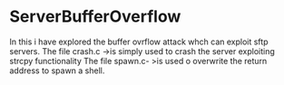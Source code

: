 # ServerBufferOverflow
In this i have explored the buffer ovrflow attack whch can exploit sftp servers.
The file crash.c ->is simply used to crash the server exploiting strcpy functionality 
The file spawn.c- >is used o overwrite the return address to spawn a shell.
